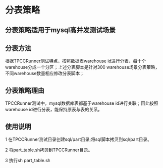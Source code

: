 # 分表策略
## 分表策略适用于mysql高并发测试场景
## 分表方法
根据TPCCRunner测试特点，按照数据表warehouse id进行分表，每十个warehouse分成一个分区；上述分表脚本是针对300 warehouse场景分表策略，不同warehouse数量相应修改分表脚本；
## 分表策略理由
TPCCRunner测试中，mysql数据库表都基于warehouse id进行关联；因此按照warehouse id进行分表，能保持原表与表的关系。
## 使用说明
1 在TPCCRunner测试目录创建sql/part目录;将sql脚本拷贝到sql/part目录。

2 将part_table.sh拷贝到TPCCRunner目录。

3 执行sh part_table.sh
